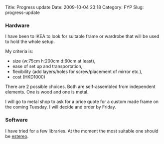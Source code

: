 Title: Progress update
Date: 2009-10-04 23:18
Category: FYP
Slug: progress-update

### Hardware

I have been to IKEA to look for suitable frame or wardrobe that will be
used to hold the whole setup.

My criteria is:

-   size (w:75cm h:200cm d:60cm at least),
-   ease of set up and transportation,
-   flexibility (add layers/holes for screw/placement of mirror etc.),
-   cost (HKD1000)

There are 2 possible choices. Both are self-assembled from independent
elements. One is wood and one is metal.

I will go to metal shop to ask for a price quote for a custom made frame
on the coming Tuesday. I will decide and order by Friday.

### Software

I have tried for a few libraries. At the moment the most suitable one
should be [estereo][].

  [estereo]: http://sourceforge.net/projects/estereo/
